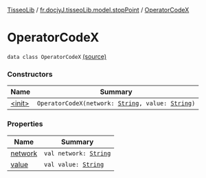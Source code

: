 [TisseoLib](../../index.md) / [fr.docjyJ.tisseoLib.model.stopPoint](../index.md) / [OperatorCodeX](./index.md)

# OperatorCodeX

`data class OperatorCodeX` [(source)](https://github.com/docjyj/tisseoLib/tree/master/src/main/kotlin/fr/docjyJ/tisseoLib/model/stopPoint/OperatorCodeX.kt#L6)

### Constructors

| Name | Summary |
|---|---|
| [&lt;init&gt;](-init-.md) | `OperatorCodeX(network: `[`String`](https://kotlinlang.org/api/latest/jvm/stdlib/kotlin/-string/index.html)`, value: `[`String`](https://kotlinlang.org/api/latest/jvm/stdlib/kotlin/-string/index.html)`)` |

### Properties

| Name | Summary |
|---|---|
| [network](network.md) | `val network: `[`String`](https://kotlinlang.org/api/latest/jvm/stdlib/kotlin/-string/index.html) |
| [value](value.md) | `val value: `[`String`](https://kotlinlang.org/api/latest/jvm/stdlib/kotlin/-string/index.html) |
